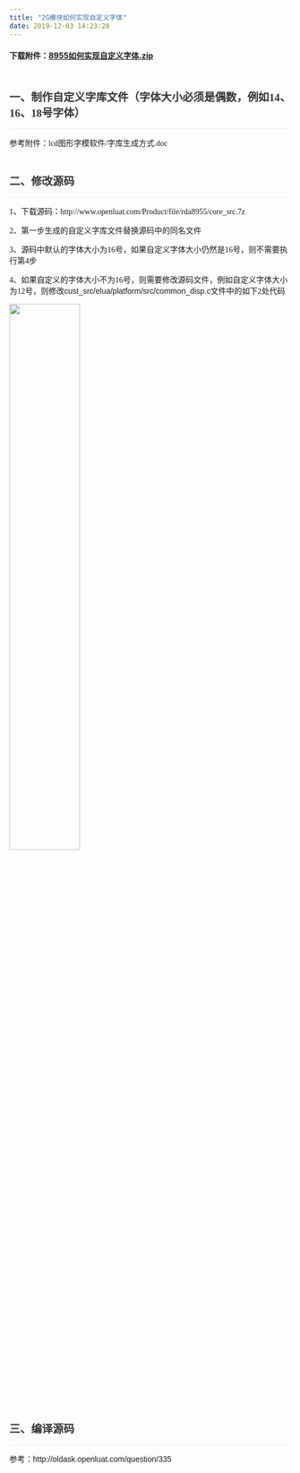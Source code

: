```yaml
---
title: "2G模块如何实现自定义字体"
date: 2019-12-03 14:23:28
---
```


<h4><b>下载附件：<a href="http://openluat-luatcommunity.oss-cn-hangzhou.aliyuncs.com/attachment/20200609163800621_DnhT5U5F5de5f7cfcf7d1_8955如何实现自定义字体.zip">8955如何实现自定义字体.zip</a></b></h4><p><br></p><div style="border-top: none; border-right: none; border-left: none; border-image: initial; border-bottom: 1pt solid rgb(238, 238, 238); padding: 0cm 0cm 4pt; background-image: initial; background-position: initial; background-size: initial; background-repeat: initial; background-attachment: initial; background-origin: initial; background-clip: initial;">

<p class="MsoNormal" align="left" style="margin-bottom: 7.4pt; background-image: initial; background-position: initial; background-size: initial; background-repeat: initial; background-attachment: initial; background-origin: initial; background-clip: initial; word-break: break-all; border: none; padding: 0cm;"><a name="_Toc25142487"><b><span style="font-size:14.5pt;font-family:&quot;微软雅黑&quot;,&quot;sans-serif&quot;;
mso-ascii-font-family:inherit;mso-hansi-font-family:inherit;mso-bidi-font-family:
宋体;color:#333333;mso-font-kerning:18.0pt">一、</span></b></a><b><span style="font-size:14.5pt;font-family:
&quot;微软雅黑&quot;,&quot;sans-serif&quot;;mso-ascii-font-family:inherit;mso-hansi-font-family:inherit;
mso-bidi-font-family:宋体;color:#333333;mso-font-kerning:18.0pt">制作自定义字库文件（字体大小必须是偶数，例如14、16、18号字体）</span></b><b><span lang="EN-US" style="font-size:
14.5pt;font-family:&quot;inherit&quot;,&quot;serif&quot;;mso-fareast-font-family:微软雅黑;mso-bidi-font-family:
宋体;color:#333333;mso-font-kerning:18.0pt"><o:p></o:p></span></b></p>

</div><p class="MsoNormal" align="left" style="margin-bottom: 7.4pt; background-image: initial; background-position: initial; background-size: initial; background-repeat: initial; background-attachment: initial; background-origin: initial; background-clip: initial; word-break: break-all;"><span style="font-size:10.5pt;mso-bidi-font-size:11.0pt;
font-family:宋体;mso-ascii-font-family:Calibri;mso-ascii-theme-font:minor-latin;
mso-fareast-theme-font:minor-fareast;mso-hansi-font-family:Calibri;mso-hansi-theme-font:
minor-latin;mso-bidi-font-family:&quot;Times New Roman&quot;;mso-bidi-theme-font:minor-bidi;
mso-ansi-language:EN-US;mso-fareast-language:ZH-CN;mso-bidi-language:AR-SA">参考附件：</span><span lang="EN-US" style="font-size:10.5pt;mso-bidi-font-size:11.0pt;font-family:&quot;Calibri&quot;,&quot;sans-serif&quot;;
mso-ascii-theme-font:minor-latin;mso-fareast-font-family:宋体;mso-fareast-theme-font:
minor-fareast;mso-hansi-theme-font:minor-latin;mso-bidi-font-family:&quot;Times New Roman&quot;;
mso-bidi-theme-font:minor-bidi;mso-ansi-language:EN-US;mso-fareast-language:
ZH-CN;mso-bidi-language:AR-SA">lcd</span><span style="font-size:10.5pt;
mso-bidi-font-size:11.0pt;font-family:宋体;mso-ascii-font-family:Calibri;
mso-ascii-theme-font:minor-latin;mso-fareast-theme-font:minor-fareast;
mso-hansi-font-family:Calibri;mso-hansi-theme-font:minor-latin;mso-bidi-font-family:
&quot;Times New Roman&quot;;mso-bidi-theme-font:minor-bidi;mso-ansi-language:EN-US;
mso-fareast-language:ZH-CN;mso-bidi-language:AR-SA">图形字模软件</span><span lang="EN-US" style="font-size:10.5pt;mso-bidi-font-size:11.0pt;font-family:&quot;Calibri&quot;,&quot;sans-serif&quot;;
mso-ascii-theme-font:minor-latin;mso-fareast-font-family:宋体;mso-fareast-theme-font:
minor-fareast;mso-hansi-theme-font:minor-latin;mso-bidi-font-family:&quot;Times New Roman&quot;;
mso-bidi-theme-font:minor-bidi;mso-ansi-language:EN-US;mso-fareast-language:
ZH-CN;mso-bidi-language:AR-SA">/</span><span style="font-size:10.5pt;
mso-bidi-font-size:11.0pt;font-family:宋体;mso-ascii-font-family:Calibri;
mso-ascii-theme-font:minor-latin;mso-fareast-theme-font:minor-fareast;
mso-hansi-font-family:Calibri;mso-hansi-theme-font:minor-latin;mso-bidi-font-family:
&quot;Times New Roman&quot;;mso-bidi-theme-font:minor-bidi;mso-ansi-language:EN-US;
mso-fareast-language:ZH-CN;mso-bidi-language:AR-SA">字库生成方式</span><span lang="EN-US" style="font-size:10.5pt;mso-bidi-font-size:11.0pt;font-family:&quot;Calibri&quot;,&quot;sans-serif&quot;;
mso-ascii-theme-font:minor-latin;mso-fareast-font-family:宋体;mso-fareast-theme-font:
minor-fareast;mso-hansi-theme-font:minor-latin;mso-bidi-font-family:&quot;Times New Roman&quot;;
mso-bidi-theme-font:minor-bidi;mso-ansi-language:EN-US;mso-fareast-language:
ZH-CN;mso-bidi-language:AR-SA">.doc</span></p><p class="MsoNormal" align="left" style="margin-bottom: 7.4pt; background-image: initial; background-position: initial; background-size: initial; background-repeat: initial; background-attachment: initial; background-origin: initial; background-clip: initial; word-break: break-all;"><span lang="EN-US" style="font-size:10.5pt;mso-bidi-font-size:11.0pt;font-family:&quot;Calibri&quot;,&quot;sans-serif&quot;;
mso-ascii-theme-font:minor-latin;mso-fareast-font-family:宋体;mso-fareast-theme-font:
minor-fareast;mso-hansi-theme-font:minor-latin;mso-bidi-font-family:&quot;Times New Roman&quot;;
mso-bidi-theme-font:minor-bidi;mso-ansi-language:EN-US;mso-fareast-language:
ZH-CN;mso-bidi-language:AR-SA"><br></span></p><div style="border-top: none; border-right: none; border-left: none; border-image: initial; border-bottom: 1pt solid rgb(238, 238, 238); padding: 0cm 0cm 4pt; background-image: initial; background-position: initial; background-size: initial; background-repeat: initial; background-attachment: initial; background-origin: initial; background-clip: initial;"><p class="MsoNormal" align="left" style="margin-bottom: 7.4pt; background-image: initial; background-position: initial; background-size: initial; background-repeat: initial; background-attachment: initial; background-origin: initial; background-clip: initial; word-break: break-all; border: none; padding: 0cm;"><a name="_Toc25142487"><span style="font-weight: 700;"><span style="font-size: 14.5pt; font-family: 微软雅黑, sans-serif; color: rgb(51, 51, 51);">二、</span></span></a><span style="font-weight: 700;"><span style="font-size: 14.5pt; font-family: 微软雅黑, sans-serif; color: rgb(51, 51, 51);">修改源码</span></span><span style="font-weight: 700;"><span lang="EN-US" style="font-size: 14.5pt; color: rgb(51, 51, 51);"><o:p></o:p></span></span></p></div><p class="MsoNormal" align="left" style="margin-bottom: 7.4pt; background-image: initial; background-position: initial; background-size: initial; background-repeat: initial; background-attachment: initial; background-origin: initial; background-clip: initial; word-break: break-all;"><span style="font-size: 10.5pt; font-family: 宋体;">1、下载源码：</span><font face="宋体">http://www.openluat.com/Product/file/rda8955/core_src.7z</font></p><p class="MsoNormal" align="left" style="margin-bottom: 7.4pt; background-image: initial; background-position: initial; background-size: initial; background-repeat: initial; background-attachment: initial; background-origin: initial; background-clip: initial; word-break: break-all;"><font face="宋体">2、第一步生成的自定义字库文件替换源码中的同名文件</font></p><p class="MsoNormal" align="left" style="margin-bottom: 7.4pt; background-image: initial; background-position: initial; background-size: initial; background-repeat: initial; background-attachment: initial; background-origin: initial; background-clip: initial; word-break: break-all;"><font face="宋体">3、源码中默认的字体大小为16号，如果自定义字体大小仍然是16号，则不需要执行第4步</font></p><p class="MsoNormal" align="left" style="margin-bottom: 7.4pt; background-image: initial; background-position: initial; background-size: initial; background-repeat: initial; background-attachment: initial; background-origin: initial; background-clip: initial; word-break: break-all;"><font face="宋体">4、如果自定义的字体大小不为16号，则需要修改源码文件，例如自定义字体大小为12号，则修改</font><span lang="EN-US" style="font-size: 10.5pt; font-family: Calibri, sans-serif;">cust_src/elua/platform/src/common_disp.c</span><span style="font-size: 10.5pt; font-family: 宋体;">文件中的如下2处代码</span></p><p class="MsoNormal" align="left" style="margin-bottom: 7.4pt; background-image: initial; background-position: initial; background-size: initial; background-repeat: initial; background-attachment: initial; background-origin: initial; background-clip: initial; word-break: break-all;"><img src="https://oldask.openluat.com/image/show/attachments-2019-12-U029Xpep5de5ff06a15a8.jpg" class="img-responsive" style="width: 50%;"><span lang="EN-US" style="font-size:10.5pt;mso-bidi-font-size:11.0pt;font-family:&quot;Calibri&quot;,&quot;sans-serif&quot;;
mso-ascii-theme-font:minor-latin;mso-fareast-font-family:宋体;mso-fareast-theme-font:
minor-fareast;mso-hansi-theme-font:minor-latin;mso-bidi-font-family:&quot;Times New Roman&quot;;
mso-bidi-theme-font:minor-bidi;mso-ansi-language:EN-US;mso-fareast-language:
ZH-CN;mso-bidi-language:AR-SA"><br></span></p><p class="MsoNormal" align="left" style="margin-bottom: 7.4pt; background-image: initial; background-position: initial; background-size: initial; background-repeat: initial; background-attachment: initial; background-origin: initial; background-clip: initial; word-break: break-all;"><span lang="EN-US" style="font-size:10.5pt;mso-bidi-font-size:11.0pt;font-family:&quot;Calibri&quot;,&quot;sans-serif&quot;;
mso-ascii-theme-font:minor-latin;mso-fareast-font-family:宋体;mso-fareast-theme-font:
minor-fareast;mso-hansi-theme-font:minor-latin;mso-bidi-font-family:&quot;Times New Roman&quot;;
mso-bidi-theme-font:minor-bidi;mso-ansi-language:EN-US;mso-fareast-language:
ZH-CN;mso-bidi-language:AR-SA"><br></span></p><div style="border-top: none; border-right: none; border-left: none; border-image: initial; border-bottom: 1pt solid rgb(238, 238, 238); padding: 0cm 0cm 4pt; background-image: initial; background-position: initial; background-size: initial; background-repeat: initial; background-attachment: initial; background-origin: initial; background-clip: initial;"><p class="MsoNormal" align="left" style="margin-bottom: 7.4pt; background-image: initial; background-position: initial; background-size: initial; background-repeat: initial; background-attachment: initial; background-origin: initial; background-clip: initial; word-break: break-all; border: none; padding: 0cm;"><a name="_Toc25142487"><span style="font-weight: 700;"><span style="font-size: 14.5pt; font-family: 微软雅黑, sans-serif; color: rgb(51, 51, 51);">三、编译</span></span></a><span style="font-weight: 700;"><span style="font-size: 14.5pt; font-family: 微软雅黑, sans-serif; color: rgb(51, 51, 51);">源码</span></span><span style="font-weight: 700;"><span lang="EN-US" style="font-size: 14.5pt; color: rgb(51, 51, 51);"><o:p></o:p></span></span></p></div><p class="MsoNormal" align="left" style="margin-bottom: 7.4pt; background-image: initial; background-position: initial; background-size: initial; background-repeat: initial; background-attachment: initial; background-origin: initial; background-clip: initial; word-break: break-all;"><font face="宋体">参考：</font><span style="font-family: Calibri, sans-serif; font-size: 10.5pt;">http://oldask.openluat.com/question/335</span></p><p class="MsoNormal" align="left" style="margin-bottom: 7.4pt; background-image: initial; background-position: initial; background-size: initial; background-repeat: initial; background-attachment: initial; background-origin: initial; background-clip: initial; word-break: break-all;"><span lang="EN-US" style="font-size:10.5pt;mso-bidi-font-size:11.0pt;font-family:&quot;Calibri&quot;,&quot;sans-serif&quot;;
mso-ascii-theme-font:minor-latin;mso-fareast-font-family:宋体;mso-fareast-theme-font:
minor-fareast;mso-hansi-theme-font:minor-latin;mso-bidi-font-family:&quot;Times New Roman&quot;;
mso-bidi-theme-font:minor-bidi;mso-ansi-language:EN-US;mso-fareast-language:
ZH-CN;mso-bidi-language:AR-SA"></span><br></p><p>

<br></p>